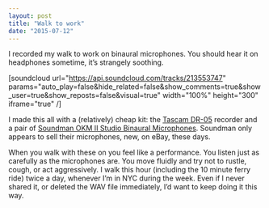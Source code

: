```yaml
---
layout: post
title: "Walk to work"
date: "2015-07-12"
---
```


I recorded my walk to work on binaural microphones. You should hear it on headphones sometime, it’s strangely soothing.

\[soundcloud url="https://api.soundcloud.com/tracks/213553747" params="auto\_play=false&hide\_related=false&show\_comments=true&show\_user=true&show\_reposts=false&visual=true" width="100%" height="300" iframe="true" /\]

I made this all with a (relatively) cheap kit: the [Tascam DR-05](http://tascam.com/product/dr-05/) recorder and a pair of [Soundman OKM II Studio Binaural Microphones](http://www.ebay.com/itm/Binaural-microphone-OKM-II-Rock-Studio-/220613362284). Soundman only appears to sell their microphones, new, on eBay, these days.

When you walk with these on you feel like a performance. You listen just as carefully as the microphones are. You move fluidly and try not to rustle, cough, or act aggressively. I walk this hour (including the 10 minute ferry ride) twice a day, whenever I’m in NYC during the week. Even if I never shared it, or deleted the WAV file immediately, I’d want to keep doing it this way.
